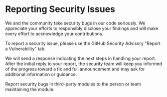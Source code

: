 # Reporting Security Issues

We and the community take security bugs in our code seriously. We appreciate your efforts to responsibly disclose your findings and will make every effort to acknowledge your contributions.

To report a security issue, please use the GitHub Security Advisory "Report a Vulnerability" tab.

We will send a response indicating the next steps in handling your report. After the initial reply to your report, the security team will keep you informed of the progress toward a fix and full announcement and may ask for additional information or guidance.

Report security bugs in third-party modules to the person or team maintaining the module.
